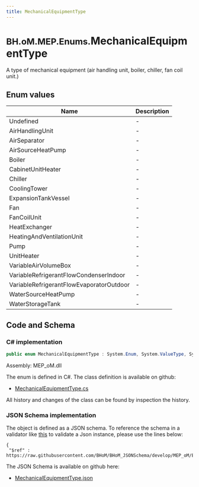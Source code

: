 ```yaml
---
title: MechanicalEquipmentType
---
```


# <small>BH.oM.MEP.Enums.</small>**MechanicalEquipmentType**

A type of mechanical equipment (air handling unit, boiler, chiller, fan coil unit.)

## Enum values

| Name            | Description                                                    |
|-----------------|----------------------------------------------------------------|
| Undefined |  -  |
| AirHandlingUnit |  -  |
| AirSeparator |  -  |
| AirSourceHeatPump |  -  |
| Boiler |  -  |
| CabinetUnitHeater |  -  |
| Chiller |  -  |
| CoolingTower |  -  |
| ExpansionTankVessel |  -  |
| Fan |  -  |
| FanCoilUnit |  -  |
| HeatExchanger |  -  |
| HeatingAndVentilationUnit |  -  |
| Pump |  -  |
| UnitHeater |  -  |
| VariableAirVolumeBox |  -  |
| VariableRefrigerantFlowCondenserIndoor |  -  |
| VariableRefrigerantFlowEvaporatorOutdoor |  -  |
| WaterSourceHeatPump |  -  |
| WaterStorageTank |  -  |


## Code and Schema

### C# implementation

``` C# title="C#"
public enum MechanicalEquipmentType : System.Enum, System.ValueType, System.IComparable, System.ISpanFormattable, System.IFormattable, System.IConvertible
```

Assembly: MEP_oM.dll

The enum is defined in C#. The class definition is available on github:

- [MechanicalEquipmentType.cs](https://github.com/BHoM/BHoM/blob/develop/MEP_oM/Enums\MechanicalEquipmentType.cs)

All history and changes of the class can be found by inspection the history.
### JSON Schema implementation

The object is defined as a JSON schema. To reference the schema in a validator like [this](https://www.jsonschemavalidator.net/) to validate a Json instance, please use the lines below:

``` { .json .copy .select } title="JSON Schema"
{
 "$ref" : https://raw.githubusercontent.com/BHoM/BHoM_JSONSchema/develop/MEP_oM/Enums/MechanicalEquipmentType.json}
```

The JSON Schema is available on github here:

- [MechanicalEquipmentType.json](https://github.com/BHoM/BHoM_JSONSchema/blob/develop/MEP_oM/Enums/MechanicalEquipmentType.json)
